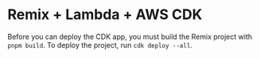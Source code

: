 # Remix + Lambda + AWS CDK

Before you can deploy the CDK app, you must build the Remix project with `pnpm build`. To deploy the project, run `cdk deploy --all`.
